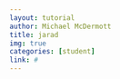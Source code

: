 ```yaml
---
layout: tutorial
author: Michael McDermott
title: jarad
img: true
categories: [student]
link: #
---
```

